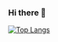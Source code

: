 ### Hi there 👋

[![Top Langs](https://github-readme-stats.vercel.app/api/top-langs/?username=daddyjasiu&hide=javascript,html,C,TeX,PowerShell&layout=compact&langs_count=20)](https://github.com/anuraghazra/github-readme-stats)

<!--
**hi-im-angel/hi-im-angel** is a ✨ _special_ ✨ repository because its `README.md` (this file) appears on your GitHub profile.

Here are some ideas to get you started:

- 🔭 I’m currently working on ...
- 🌱 I’m currently learning ...
- 👯 I’m looking to collaborate on ...
- 🤔 I’m looking for help with ...
- 💬 Ask me about ...
- 📫 How to reach me: ...
- 😄 Pronouns: ...
- ⚡ Fun fact: ...
-->
